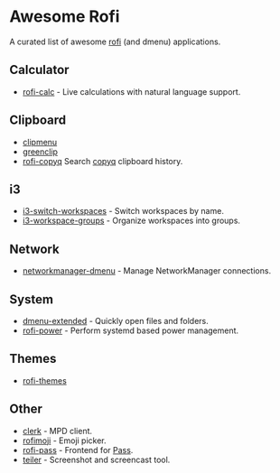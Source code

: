 # Awesome Rofi

A curated list of awesome [rofi](https://github.com/DaveDavenport/rofi) (and dmenu) applications.

## Calculator

- [rofi-calc](https://github.com/svenstaro/rofi-calc) -
  Live calculations with natural language support.

## Clipboard

- [clipmenu](https://github.com/cdown/clipmenu)
- [greenclip](https://github.com/erebe/greenclip)
- [rofi-copyq](https://github.com/cjbassi/rofi-copyq)
  Search [copyq](https://github.com/hluk/CopyQ) clipboard history.

## i3

- [i3-switch-workspaces](https://github.com/carnager/rofi-scripts/blob/master/i3_switch_workspace.sh) -
  Switch workspaces by name.
- [i3-workspace-groups](https://github.com/cjbassi/i3-workspace-groups) -
  Organize workspaces into groups.

## Network

- [networkmanager-dmenu](https://github.com/firecat53/networkmanager-dmenu) -
  Manage NetworkManager connections.

## System

- [dmenu-extended](https://github.com/MarkHedleyJones/dmenu-extended) -
  Quickly open files and folders.
- [rofi-power](https://github.com/cjbassi/rofi-power) -
  Perform systemd based power management.

## Themes

- [rofi-themes](https://github.com/DaveDavenport/rofi-themes)

## Other

- [clerk](https://github.com/carnager/clerk) -
  MPD client.
- [rofimoji](https://github.com/fdw/rofimoji) -
  Emoji picker.
- [rofi-pass](https://github.com/carnager/rofi-pass) -
  Frontend for [Pass](https://www.passwordstore.org/).
- [teiler](https://github.com/carnager/teiler) -
  Screenshot and screencast tool.
